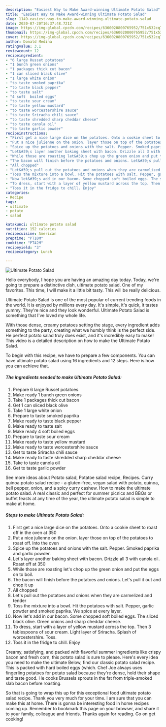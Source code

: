 ```yaml
---
description: "Easiest Way to Make Award-winning Ultimate Potato Salad"
title: "Easiest Way to Make Award-winning Ultimate Potato Salad"
slug: 1149-easiest-way-to-make-award-winning-ultimate-potato-salad
date: 2020-07-20T16:37:48.721Z
image: https://img-global.cpcdn.com/recipes/6360020800765952/751x532cq70/ultimate-potato-salad-recipe-main-photo.jpg
thumbnail: https://img-global.cpcdn.com/recipes/6360020800765952/751x532cq70/ultimate-potato-salad-recipe-main-photo.jpg
cover: https://img-global.cpcdn.com/recipes/6360020800765952/751x532cq70/ultimate-potato-salad-recipe-main-photo.jpg
author: Donald Medina
ratingvalue: 3.1
reviewcount: 12
recipeingredient:
- "6 large Russet potatoes"
- "1 bunch green onions"
- "1 packages thick cut bacon"
- "1 can sliced black olive"
- "1 large white onion"
- "to taste smoked paprika"
- "to taste black pepper"
- "to taste salt"
- "4 soft  boiled eggs"
- "to taste sour cream"
- "to taste yellow mustard"
- "to taste worcestershire sauce"
- "to taste Sriracha chili sauce"
- "to taste shredded sharp cheddar cheese"
- "to taste canola oil"
- "to taste garlic powder"
recipeinstructions:
- "First get a nice large dice on the potatoes. Onto a cookie sheet to roast off in the oven at 350"
- "Put a nice julienne on the onion. layer those on top of the potatoes to roast off. Into the oven"
- "Spice up the potatoes and onions with the salt. Pepper. Smoked paprika and garlic powder."
- "Let&#39;s layer another baking sheet with bacon. Drizzle all 3 with canola oil. Roast off at 350"
- "While those are roasting let&#39;s chop up the green onion and put the eggs on to boil."
- "The bacon will finish before the potatoes and onions. Let&#39;s pull it out and chop it up"
- "All chopped"
- "Let&#39;s pull out the potatoes and onions when they are carmelized and tender"
- "Toss the mixture into a bowl. Hit the potatoes with salt. Pepper, garlic powder and smoked paprika. We spice at every layer."
- "Now let&#39;s add in our bacon. Some chopped soft boiled eggs. The sliced black olive. Green onions and sharp cheddar cheese."
- "To dress, start with a layer of yellow mustard across the top. Then 3 tablespoons of sour cream. Light layer of Sriracha. Splash of worcestershire. Toss."
- "Toss it in the fridge to chill. Enjoy"
categories:
- Recipe
tags:
- ultimate
- potato
- salad

katakunci: ultimate potato salad 
nutrition: 152 calories
recipecuisine: American
preptime: "PT10M"
cooktime: "PT42M"
recipeyield: "3"
recipecategory: Lunch

---
```



![Ultimate Potato Salad](https://img-global.cpcdn.com/recipes/6360020800765952/751x532cq70/ultimate-potato-salad-recipe-main-photo.jpg)

Hello everybody, I hope you are having an amazing day today. Today, we're going to prepare a distinctive dish, ultimate potato salad. One of my favorites. This time, I will make it a little bit tasty. This will be really delicious.

Ultimate Potato Salad is one of the most popular of current trending foods in the world. It is enjoyed by millions every day. It's simple, it's quick, it tastes yummy. They're nice and they look wonderful. Ultimate Potato Salad is something that I've loved my whole life.

With those dense, creamy potatoes setting the stage, every ingredient adds something to the party, creating what we humbly think is the perfect side. He perfect potato salad truly does exist, and it&#39;s incredibly easy to make! This video is a detailed description on how to make the Ultimate Potato Salad.


To begin with this recipe, we have to prepare a few components. You can have ultimate potato salad using 16 ingredients and 12 steps. Here is how you can achieve that.

<!--inarticleads1-->

##### The ingredients needed to make Ultimate Potato Salad:

1. Prepare 6 large Russet potatoes
1. Make ready 1 bunch green onions
1. Take 1 packages thick cut bacon
1. Get 1 can sliced black olive
1. Take 1 large white onion
1. Prepare to taste smoked paprika
1. Make ready to taste black pepper
1. Make ready to taste salt
1. Make ready 4 soft  boiled eggs
1. Prepare to taste sour cream
1. Make ready to taste yellow mustard
1. Make ready to taste worcestershire sauce
1. Get to taste Sriracha chili sauce
1. Make ready to taste shredded sharp cheddar cheese
1. Take to taste canola oil
1. Get to taste garlic powder


See more ideas about Potato salad, Potatoe salad recipe, Recipes. Curry quinoa potato salad recipe - a gluten-free, vegan salad with potato, quinoa, bell pepper, onion, and a spicy curry cashew. How to make the ultimate potato salad. A real classic and perfect for summer picnics and BBQs or buffet feasts at any time of the year, the ultimate potato salad is simple to make at home. 

<!--inarticleads2-->

##### Steps to make Ultimate Potato Salad:

1. First get a nice large dice on the potatoes. Onto a cookie sheet to roast off in the oven at 350
1. Put a nice julienne on the onion. layer those on top of the potatoes to roast off. Into the oven
1. Spice up the potatoes and onions with the salt. Pepper. Smoked paprika and garlic powder.
1. Let&#39;s layer another baking sheet with bacon. Drizzle all 3 with canola oil. Roast off at 350
1. While those are roasting let&#39;s chop up the green onion and put the eggs on to boil.
1. The bacon will finish before the potatoes and onions. Let&#39;s pull it out and chop it up
1. All chopped
1. Let&#39;s pull out the potatoes and onions when they are carmelized and tender
1. Toss the mixture into a bowl. Hit the potatoes with salt. Pepper, garlic powder and smoked paprika. We spice at every layer.
1. Now let&#39;s add in our bacon. Some chopped soft boiled eggs. The sliced black olive. Green onions and sharp cheddar cheese.
1. To dress, start with a layer of yellow mustard across the top. Then 3 tablespoons of sour cream. Light layer of Sriracha. Splash of worcestershire. Toss.
1. Toss it in the fridge to chill. Enjoy


Creamy, satisfying, and packed with flavorful summer ingredients like crispy bacon and fresh corn, this potato salad is sure to please. Here&#39;s every idea you need to make the ultimate Below, find our classic potato salad recipe. This is packed with hard boiled eggs (which. Chef Joe always uses fingerling potatoes for potato salad because they&#39;re dense, hold their shape and taste good. He cooks Brussels sprouts in the fat from triple-smoked slab bacon before roasting. 

So that is going to wrap this up for this exceptional food ultimate potato salad recipe. Thank you very much for your time. I am sure that you can make this at home. There is gonna be interesting food in home recipes coming up. Remember to bookmark this page on your browser, and share it to your family, colleague and friends. Thanks again for reading. Go on get cooking!
